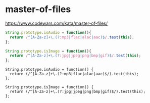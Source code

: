 # master-of-files
https://www.codewars.com/kata/master-of-files/


```javascript
String.prototype.isAudio = function(){
  return /^[A-Za-z]+\.(?:mp3|flac|alac|aac)$/.test(this);
};

String.prototype.isImage = function(){
  return /^[A-Za-z]+\.(?:jpg|jpeg|png|bmp|gif)$/.test(this);
};
```

```
String.prototype.isAudio = function() {
  return (/^[A-Za-z]+\.(?:mp3|flac|alac|aac)$/).test(this);
};

String.prototype.isImage = function() {
  return (/^[A-Za-z]+\.(?:jpg|jpeg|png|bmp|gif)$/).test(this);
};
```
